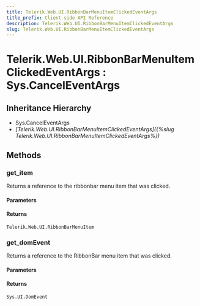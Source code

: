 ```yaml
---
title: Telerik.Web.UI.RibbonBarMenuItemClickedEventArgs
title_prefix: Client-side API Reference
description: Telerik.Web.UI.RibbonBarMenuItemClickedEventArgs
slug: Telerik.Web.UI.RibbonBarMenuItemClickedEventArgs
---
```


# Telerik.Web.UI.RibbonBarMenuItemClickedEventArgs : Sys.CancelEventArgs

## Inheritance Hierarchy

* Sys.CancelEventArgs
* *[Telerik.Web.UI.RibbonBarMenuItemClickedEventArgs]({%slug Telerik.Web.UI.RibbonBarMenuItemClickedEventArgs%})*


## Methods

### get_item 

Returns a reference to the ribbonbar menu item that was clicked.

#### Parameters

#### Returns

`Telerik.Web.UI.RibbonBarMenuItem` 
### get_domEvent

Returns a reference to the RibbonBar menu item that was clicked.

#### Parameters

#### Returns

`Sys.UI.DomEvent` 


